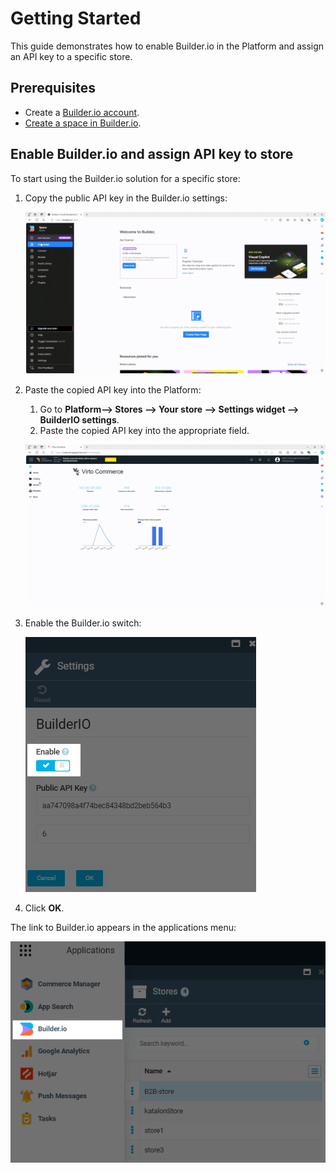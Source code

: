 # Getting Started

This guide demonstrates how to enable Builder.io in the Platform and assign an API key to a specific store.

## Prerequisites

* Create a [Builder.io account](https://www.builder.io/).
* [Create a space in Builder.io](https://www.builder.io/c/docs/ui-tour#selecting-and-creating-organizations-and-spaces). 

## Enable Builder.io and assign API key to store

To start using the Builder.io solution for a specific store:

1. Copy the public API key in the Builder.io settings:

    ![Copy API key](media/copy-api-key.gif) 

1. Paste the copied API key into the Platform: 

    1. Go to **Platform--> Stores --> Your store --> Settings widget --> BuilderIO settings**.
    1. Paste the copied API key into the appropriate field.

    ![Paste API key](media/paste-api-key.gif)

1. Enable the Builder.io switch:

    ![Switch](media/switch.png)

1. Click **OK**.

The link to Builder.io appears in the applications menu:

![Builder.io link](media/builder-io-link.png)